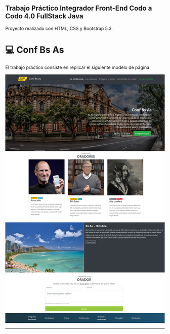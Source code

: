 ## Trabajo Práctico Integrador Front-End Codo a Codo 4.0 FullStack Java

Proyecto realizado con HTML, CSS y Bootstrap 5.3.

# 💻 Conf Bs As 

El trabajo práctico consiste en replicar el siguiente modelo de página


![final_front_2021](./src/resources/img/final_front_2021.jpg)

<hr>

